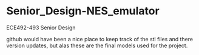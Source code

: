 # Senior_Design-NES_emulator
ECE492-493 Senior Design

github would have been a nice place to keep track of the stl files and there version updates, but alas these are the final models used for the project.
